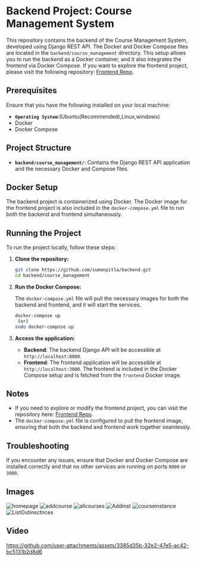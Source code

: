 
# Backend Project: Course Management System

This repository contains the backend of the Course Management System, developed using Django REST API. The Docker and Docker Compose files are located in the `backend/course_management` directory. This setup allows you to run the backend as a Docker container, and it also integrates the frontend via Docker Compose. If you want to explore the frontend project, please visit the following repository: [Frontend Repo](https://github.com/sumanpitla/frontend).

## Prerequisites

Ensure that you have the following installed on your local machine:

- **`Operating System`**:(Ubuntu(Recommended),Linux,windows)
- Docker
- Docker Compose

## Project Structure

- **`backend/course_management/`**: Contains the Django REST API application and the necessary Docker and Compose files.

## Docker Setup

The backend project is containerized using Docker. The Docker image for the frontend project is also included in the `docker-compose.yml` file to run both the backend and frontend simultaneously.

## Running the Project

To run the project locally, follow these steps:

1. **Clone the repository:**

   ```bash
   git clone https://github.com/sumanpitla/backend.git
   cd backend/course_management
   ```

2. **Run the Docker Compose:**

   The `docker-compose.yml` file will pull the necessary images for both the backend and frontend, and it will start the services.

   ```bash
   docker-compose up
    (or)
   sudo docker-compose up
   ```

3. **Access the application:**

   - **Backend**: The backend Django API will be accessible at `http://localhost:8000`.
   - **Frontend**: The frontend application will be accessible at `http://localhost:3000`. The frontend is included in the Docker Compose setup and is fetched from the `frontend` Docker image.

## Notes

- If you need to explore or modify the frontend project, you can visit the repository here: [Frontend Repo](https://github.com/sumanpitla/frontend).
- The `docker-compose.yml` file is configured to pull the frontend image, ensuring that both the backend and frontend work together seamlessly.

## Troubleshooting

If you encounter any issues, ensure that Docker and Docker Compose are installed correctly and that no other services are running on ports `8000` or `3000`.

## Images
![homepage](https://github.com/user-attachments/assets/ad315e47-3501-4650-8013-115ded43e110)
![addcourse](https://github.com/user-attachments/assets/c72ef859-4f89-4a98-a0d6-0bf6f7d026db)
![allcourses](https://github.com/user-attachments/assets/ac611332-c22a-408f-85a3-28753a12303f)
![Addinst](https://github.com/user-attachments/assets/ad71e123-802a-4d33-8f8a-9ea91ae1a69f)
![courseinstance](https://github.com/user-attachments/assets/ba352a5a-67ad-4378-a24b-ce6c935047fb)
![ListOutinsctnces](https://github.com/user-attachments/assets/c16d271f-c215-408d-9c33-74ed5ce66cdc)

## Video


https://github.com/user-attachments/assets/3385d35b-32e2-47e5-ac42-bc5131b2d8d6


